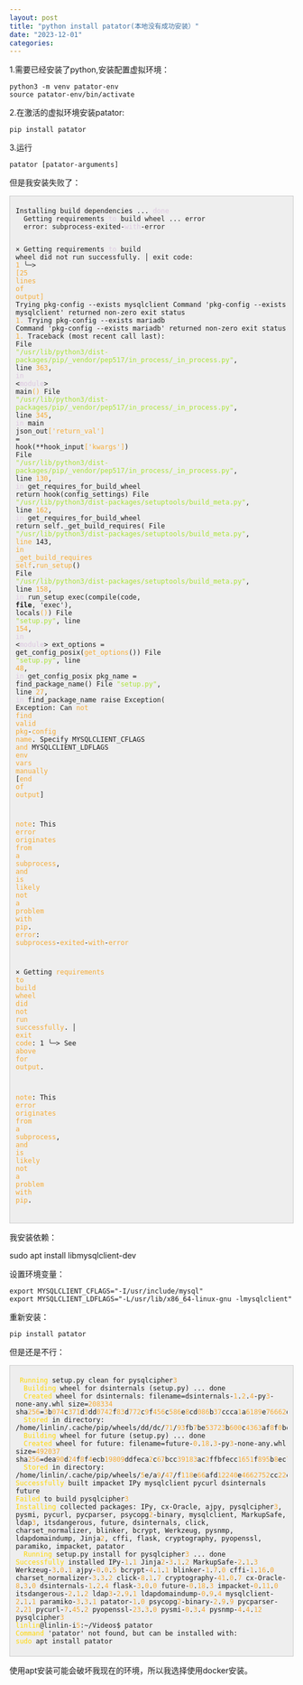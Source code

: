 ```yaml
---
layout: post
title: "python install patator(本地没有成功安装）"
date: "2023-12-01"
categories: 
---
```

<p>1.需要已经安装了python,安装配置虚拟环境：</p>

<pre style="margin-left:0px; margin-right:0px; text-align:start">
<code>python3 -m venv patator-env
source patator-env/bin/activate</code></pre>

<p>2.在激活的虚拟环境安装patator:</p>

<pre style="margin-left:0px; margin-right:0px; text-align:start">
<code>pip install patator</code></pre>

<p>3.运行</p>

<pre style="margin-left:0px; margin-right:0px; text-align:start">
<code>patator [patator-arguments]</code></pre>

<p>但是我安装失败了：</p>

<div style="background:#eeeeee; border:1px solid #cccccc; padding:5px 10px">
<pre style="margin-left:0px; margin-right:0px; text-align:start">
<code>Installing build dependencies ... <span style="color:#dcc6e0">done</span>
  Getting requirements <span style="color:#dcc6e0">to</span> build wheel ... error
  error: subprocess-exited-<span style="color:#dcc6e0">with</span>-error
  
  &times; Getting requirements <span style="color:#dcc6e0">to</span> build wheel did not run successfully.
  │ exit code: <span style="color:#f5ab35">1</span>
  ╰─&gt; <span style="color:#f5ab35">[</span><span style="color:#f5ab35">25</span><span style="color:#f5ab35"> </span><span style="color:#f5ab35">lines</span><span style="color:#f5ab35"> </span><span style="color:#f5ab35">of</span><span style="color:#f5ab35"> </span><span style="color:#f5ab35">output</span><span style="color:#f5ab35">]</span>
      Trying pkg-config --exists mysqlclient
      Command &#39;pkg-config --exists mysqlclient&#39; returned non-zero exit status <span style="color:#f5ab35">1.</span>
      Trying pkg-config --exists mariadb
      Command &#39;pkg-config --exists mariadb&#39; returned non-zero exit status <span style="color:#f5ab35">1.</span>
      Traceback (most recent call last):
        File <span style="color:#abe338">&quot;/usr/lib/python3/dist-packages/pip/_vendor/pep517/in_process/_in_process.py&quot;</span>, line <span style="color:#f5ab35">363</span>, <span style="color:#dcc6e0">in</span> &lt;<span style="color:#dcc6e0">module</span>&gt;
          main<span style="color:#f5ab35">()</span>
        File <span style="color:#abe338">&quot;/usr/lib/python3/dist-packages/pip/_vendor/pep517/in_process/_in_process.py&quot;</span>, line <span style="color:#f5ab35">345</span>, <span style="color:#dcc6e0">in</span> main
          json_out<span style="color:#f5ab35">[&#39;</span><span style="color:#f5ab35">return_val</span><span style="color:#f5ab35">&#39;]</span> = hook(**hook_input<span style="color:#f5ab35">[&#39;</span><span style="color:#f5ab35">kwargs</span><span style="color:#f5ab35">&#39;]</span>)
        File <span style="color:#abe338">&quot;/usr/lib/python3/dist-packages/pip/_vendor/pep517/in_process/_in_process.py&quot;</span>, line <span style="color:#f5ab35">130</span>, <span style="color:#dcc6e0">in</span> get_requires_for_build_wheel
          return hook(config_settings)
        File <span style="color:#abe338">&quot;/usr/lib/python3/dist-packages/setuptools/build_meta.py&quot;</span>, line <span style="color:#f5ab35">162</span>, <span style="color:#dcc6e0">in</span> get_requires_for_build_wheel
          return self._get_build_requires(
        File <span style="color:#abe338">&quot;/usr/lib/python3/dist-packages/setuptools/build_meta.py&quot;</span>, <span style="color:#f5ab35">line</span> 143, <span style="color:#f5ab35">in</span> <span style="color:#f5ab35">_get_build_requires</span>
          <span style="color:#f5ab35">self</span>.<span style="color:#f5ab35">run_setup</span>()
        File <span style="color:#abe338">&quot;/usr/lib/python3/dist-packages/setuptools/build_meta.py&quot;</span>, line <span style="color:#f5ab35">158</span>, <span style="color:#dcc6e0">in</span> run_setup
          exec(compile(code, __file__, &#39;exec&#39;), locals<span style="color:#f5ab35">()</span>)
        File <span style="color:#abe338">&quot;setup.py&quot;</span>, line <span style="color:#f5ab35">154</span>, <span style="color:#dcc6e0">in</span> &lt;<span style="color:#dcc6e0">module</span>&gt;
          ext_options = get_config_posix(<span style="color:#f5ab35">get_options</span>())
        File <span style="color:#abe338">&quot;setup.py&quot;</span>, line <span style="color:#f5ab35">48</span>, <span style="color:#dcc6e0">in</span> get_config_posix
          pkg_name = find_package_name()
        File <span style="color:#abe338">&quot;setup.py&quot;</span>, line <span style="color:#f5ab35">27</span>, <span style="color:#dcc6e0">in</span> find_package_name
          raise Exception(
      Exception: Can <span style="color:#f5ab35">not</span> <span style="color:#f5ab35">find</span> <span style="color:#f5ab35">valid</span> <span style="color:#f5ab35">pkg</span>-<span style="color:#f5ab35">config</span> <span style="color:#f5ab35">name</span>.
      Specify MYSQLCLIENT_CFLAGS <span style="color:#f5ab35">and</span> MYSQLCLIENT_LDFLAGS <span style="color:#f5ab35">env</span> <span style="color:#f5ab35">vars</span> <span style="color:#f5ab35">manually</span>
      [<span style="color:#f5ab35">end</span> <span style="color:#f5ab35">of</span> <span style="color:#f5ab35">output</span>]
  
  <span style="color:#f5ab35">note</span>: This <span style="color:#f5ab35">error</span> <span style="color:#f5ab35">originates</span> <span style="color:#f5ab35">from</span> <span style="color:#f5ab35">a</span> <span style="color:#f5ab35">subprocess</span>, <span style="color:#f5ab35">and</span> <span style="color:#f5ab35">is</span> <span style="color:#f5ab35">likely</span> <span style="color:#f5ab35">not</span> <span style="color:#f5ab35">a</span> <span style="color:#f5ab35">problem</span> <span style="color:#f5ab35">with</span> <span style="color:#f5ab35">pip</span>.
<span style="color:#f5ab35">error</span>: <span style="color:#f5ab35">subprocess</span>-<span style="color:#f5ab35">exited</span>-<span style="color:#f5ab35">with</span>-<span style="color:#f5ab35">error</span>

&times; Getting <span style="color:#f5ab35">requirements</span> <span style="color:#f5ab35">to</span> <span style="color:#f5ab35">build</span> <span style="color:#f5ab35">wheel</span> <span style="color:#f5ab35">did</span> <span style="color:#f5ab35">not</span> <span style="color:#f5ab35">run</span> <span style="color:#f5ab35">successfully</span>.
│ <span style="color:#f5ab35">exit</span> <span style="color:#f5ab35">code</span>: 1
╰─&gt; See <span style="color:#f5ab35">above</span> <span style="color:#f5ab35">for</span> <span style="color:#f5ab35">output</span>.

<span style="color:#f5ab35">note</span>: This <span style="color:#f5ab35">error</span> <span style="color:#f5ab35">originates</span> <span style="color:#f5ab35">from</span> <span style="color:#f5ab35">a</span> <span style="color:#f5ab35">subprocess</span>, <span style="color:#f5ab35">and</span> <span style="color:#f5ab35">is</span> <span style="color:#f5ab35">likely</span> <span style="color:#f5ab35">not</span> <span style="color:#f5ab35">a</span> <span style="color:#f5ab35">problem</span> <span style="color:#f5ab35">with</span> <span style="color:#f5ab35">pip</span>.</code></pre>
</div>

<p>我安装依赖：</p>

<p>sudo apt install libmysqlclient-dev</p>

<p>设置环境变量：</p>

<pre style="margin-left:0px; margin-right:0px; text-align:start">
<code>export MYSQLCLIENT_CFLAGS=&quot;-I/usr/include/mysql&quot;
export MYSQLCLIENT_LDFLAGS=&quot;-L/usr/lib/x86_64-linux-gnu -lmysqlclient&quot;</code></pre>

<p>重新安装：</p>

<pre style="margin-left:0px; margin-right:0px; text-align:start">
<code>pip install patator</code></pre>

<p>但是还是不行：</p>

<div style="background:#eeeeee; border:1px solid #cccccc; padding:5px 10px">
<pre style="margin-left:0px; margin-right:0px; text-align:start">
<code> <span style="color:#ffd700">Running</span> setup.py clean for pysqlcipher<span style="color:#f5ab35">3</span>
  <span style="color:#ffd700">Building</span> wheel for dsinternals (setup.py) ... done
  <span style="color:#ffd700">Created</span> wheel for dsinternals: filename=dsinternals-<span style="color:#f5ab35">1</span>.<span style="color:#f5ab35">2</span>.<span style="color:#f5ab35">4</span>-py<span style="color:#f5ab35">3</span>-none-any.whl size=<span style="color:#f5ab35">208334</span> sha<span style="color:#f5ab35">256</span>=<span style="color:#f5ab35">3</span>b<span style="color:#f5ab35">074</span>c<span style="color:#f5ab35">371</span>d<span style="color:#f5ab35">3</span>dd<span style="color:#f5ab35">0742</span>f<span style="color:#f5ab35">83</span>d<span style="color:#f5ab35">772</span>c<span style="color:#f5ab35">9</span>f<span style="color:#f5ab35">456</span>c<span style="color:#f5ab35">586</span>e<span style="color:#f5ab35">8</span>cd<span style="color:#f5ab35">086</span>b<span style="color:#f5ab35">37</span>ccca<span style="color:#f5ab35">1</span>a<span style="color:#f5ab35">6189</span>e<span style="color:#f5ab35">76662</span>d<span style="color:#f5ab35">8</span>df
  <span style="color:#ffd700">Stored</span> in directory: /home/linlin/.cache/pip/wheels/dd/dc/<span style="color:#f5ab35">71</span>/<span style="color:#f5ab35">93</span>fb<span style="color:#f5ab35">7</span>be<span style="color:#f5ab35">53723</span>b<span style="color:#f5ab35">600</span>c<span style="color:#f5ab35">4363</span>af<span style="color:#f5ab35">8</span>f<span style="color:#f5ab35">0</span>bc<span style="color:#f5ab35">1</span>b<span style="color:#f5ab35">88</span>aee<span style="color:#f5ab35">50</span>a<span style="color:#f5ab35">988</span>d<span style="color:#f5ab35">26266598</span>
  <span style="color:#ffd700">Building</span> wheel for future (setup.py) ... done
  <span style="color:#ffd700">Created</span> wheel for future: filename=future-<span style="color:#f5ab35">0</span>.<span style="color:#f5ab35">18</span>.<span style="color:#f5ab35">3</span>-py<span style="color:#f5ab35">3</span>-none-any.whl size=<span style="color:#f5ab35">492037</span> sha<span style="color:#f5ab35">256</span>=dea<span style="color:#f5ab35">90</span>d<span style="color:#f5ab35">24</span>f<span style="color:#f5ab35">8</span>f<span style="color:#f5ab35">4</span>ecb<span style="color:#f5ab35">19809</span>ddfeca<span style="color:#f5ab35">2</span>c<span style="color:#f5ab35">67</span>bcc<span style="color:#f5ab35">39183</span>ac<span style="color:#f5ab35">2</span>ffbfecc<span style="color:#f5ab35">1651</span>f<span style="color:#f5ab35">895</span>b<span style="color:#f5ab35">8</span>ec<span style="color:#f5ab35">7301</span>
  <span style="color:#ffd700">Stored</span> in directory: /home/linlin/.cache/pip/wheels/<span style="color:#f5ab35">5</span>e/a<span style="color:#f5ab35">9</span>/<span style="color:#f5ab35">47</span>/f<span style="color:#f5ab35">118</span>e<span style="color:#f5ab35">66</span>afd<span style="color:#f5ab35">12240</span>e<span style="color:#f5ab35">4662752</span>cc<span style="color:#f5ab35">22</span>cefae<span style="color:#f5ab35">5</span>d<span style="color:#f5ab35">97275623</span>aa<span style="color:#f5ab35">8</span>ef<span style="color:#f5ab35">57</span>d
<span style="color:#ffd700">Successfully</span> built impacket IPy mysqlclient pycurl dsinternals future
<span style="color:#ffd700">Failed</span> to build pysqlcipher<span style="color:#f5ab35">3</span>
<span style="color:#ffd700">Installing</span> collected packages: IPy, cx-Oracle, ajpy, pysqlcipher<span style="color:#f5ab35">3</span>, pysmi, pycurl, pycparser, psycopg<span style="color:#f5ab35">2</span>-binary, mysqlclient, MarkupSafe, ldap<span style="color:#f5ab35">3</span>, itsdangerous, future, dsinternals, click, charset_normalizer, blinker, bcrypt, Werkzeug, pysnmp, ldapdomaindump, Jinja<span style="color:#f5ab35">2</span>, cffi, flask, cryptography, pyopenssl, paramiko, impacket, patator
  <span style="color:#ffd700">Running</span> setup.py install for pysqlcipher<span style="color:#f5ab35">3</span> ... done
<span style="color:#ffd700">Successfully</span> installed IPy-<span style="color:#f5ab35">1</span>.<span style="color:#f5ab35">1</span> Jinja<span style="color:#f5ab35">2</span>-<span style="color:#f5ab35">3</span>.<span style="color:#f5ab35">1</span>.<span style="color:#f5ab35">2</span> MarkupSafe-<span style="color:#f5ab35">2</span>.<span style="color:#f5ab35">1</span>.<span style="color:#f5ab35">3</span> Werkzeug-<span style="color:#f5ab35">3</span>.<span style="color:#f5ab35">0</span>.<span style="color:#f5ab35">1</span> ajpy-<span style="color:#f5ab35">0</span>.<span style="color:#f5ab35">0</span>.<span style="color:#f5ab35">5</span> bcrypt-<span style="color:#f5ab35">4</span>.<span style="color:#f5ab35">1</span>.<span style="color:#f5ab35">1</span> blinker-<span style="color:#f5ab35">1</span>.<span style="color:#f5ab35">7</span>.<span style="color:#f5ab35">0</span> cffi-<span style="color:#f5ab35">1</span>.<span style="color:#f5ab35">16</span>.<span style="color:#f5ab35">0</span> charset_normalizer-<span style="color:#f5ab35">3</span>.<span style="color:#f5ab35">3</span>.<span style="color:#f5ab35">2</span> click-<span style="color:#f5ab35">8</span>.<span style="color:#f5ab35">1</span>.<span style="color:#f5ab35">7</span> cryptography-<span style="color:#f5ab35">41</span>.<span style="color:#f5ab35">0</span>.<span style="color:#f5ab35">7</span> cx-Oracle-<span style="color:#f5ab35">8</span>.<span style="color:#f5ab35">3</span>.<span style="color:#f5ab35">0</span> dsinternals-<span style="color:#f5ab35">1</span>.<span style="color:#f5ab35">2</span>.<span style="color:#f5ab35">4</span> flask-<span style="color:#f5ab35">3</span>.<span style="color:#f5ab35">0</span>.<span style="color:#f5ab35">0</span> future-<span style="color:#f5ab35">0</span>.<span style="color:#f5ab35">18</span>.<span style="color:#f5ab35">3</span> impacket-<span style="color:#f5ab35">0</span>.<span style="color:#f5ab35">11</span>.<span style="color:#f5ab35">0</span> itsdangerous-<span style="color:#f5ab35">2</span>.<span style="color:#f5ab35">1</span>.<span style="color:#f5ab35">2</span> ldap<span style="color:#f5ab35">3</span>-<span style="color:#f5ab35">2</span>.<span style="color:#f5ab35">9</span>.<span style="color:#f5ab35">1</span> ldapdomaindump-<span style="color:#f5ab35">0</span>.<span style="color:#f5ab35">9</span>.<span style="color:#f5ab35">4</span> mysqlclient-<span style="color:#f5ab35">2</span>.<span style="color:#f5ab35">1</span>.<span style="color:#f5ab35">1</span> paramiko-<span style="color:#f5ab35">3</span>.<span style="color:#f5ab35">3</span>.<span style="color:#f5ab35">1</span> patator-<span style="color:#f5ab35">1</span>.<span style="color:#f5ab35">0</span> psycopg<span style="color:#f5ab35">2</span>-binary-<span style="color:#f5ab35">2</span>.<span style="color:#f5ab35">9</span>.<span style="color:#f5ab35">9</span> pycparser-<span style="color:#f5ab35">2</span>.<span style="color:#f5ab35">21</span> pycurl-<span style="color:#f5ab35">7</span>.<span style="color:#f5ab35">45</span>.<span style="color:#f5ab35">2</span> pyopenssl-<span style="color:#f5ab35">23</span>.<span style="color:#f5ab35">3</span>.<span style="color:#f5ab35">0</span> pysmi-<span style="color:#f5ab35">0</span>.<span style="color:#f5ab35">3</span>.<span style="color:#f5ab35">4</span> pysnmp-<span style="color:#f5ab35">4</span>.<span style="color:#f5ab35">4</span>.<span style="color:#f5ab35">12</span> pysqlcipher<span style="color:#f5ab35">3</span>
<span style="color:#ffd700">linlin</span>@linlin-i<span style="color:#f5ab35">5</span>:~/Videos$ patator
<span style="color:#ffd700">Command</span> &#39;patator&#39; not found, but can be installed with:
<span style="color:#ffd700">sudo</span> apt install patator</code></pre>
</div>

<p>使用apt安装可能会破坏我现在的环境，所以我选择使用docker安装。</p>

